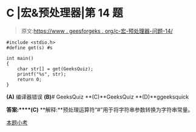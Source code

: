 # C |宏&预处理器|第 14 题

> 原文:[https://www . geesforgeks . org/c-宏-预处理器-问题-14/](https://www.geeksforgeeks.org/c-macro-preprocessor-question-14/)

```
#include <stdio.h>
#define get(s) #s

int main()
{
    char str[] = get(GeeksQuiz);
    printf("%s", str);
    return 0;
}
```

**(A)** 编译器错误
**(B)**# GeeksQuiz
**(C)**GeeksQuiz
**(D)**ggeeksquick

**答案:****(C)**
**解释:**预处理运算符“#”用于将字符串参数转换为字符串常量。

[本题小考](http://quiz.geeksforgeeks.org/macro-preprocessor/)